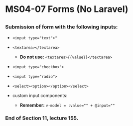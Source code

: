# MS04-07 Forms (No Laravel)
## 
### Submission of form with the following inputs:

* ```<input type="text">"```

* ```<textarea></textarea>```
	* **Do not use:** ```<textarea>{{value}}</textarea>``` 

* ```<input type="checkbox">```

* ```<input type="radio">```

* ```<select><option></option></select>```

* custom input components:
	* **Remember:** ```v-model = :value="" + @input=""```

### End of Section 11, lecture 155.